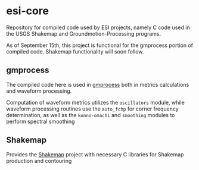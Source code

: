# esi-core

Repository for compiled code used by ESI projects, namely C code used in the USGS Shakemap and Groundmotion-Processing programs.

As of September 15th, this project is functional for the gmprocess portion of compiled code. Shakemap functionality will soon follow.

## gmprocess

The compiled code here is used in [gmprocess](https://github.com/usgs/groundmotion-processing) both in metrics calculations and waveform processing.

Computation of waveform metrics utilizes the ```oscillators``` module, while waveform processing routines use the ```auto_fchp``` for corner frequency determination, as well as the ```konno-omachi``` and ```smoothing``` modules to perform spectral smoothing



## Shakemap

Provides the [Shakemap](https://github.com/usgs/shakemap) project with necessary C libraries for Shakemap production and contouring
